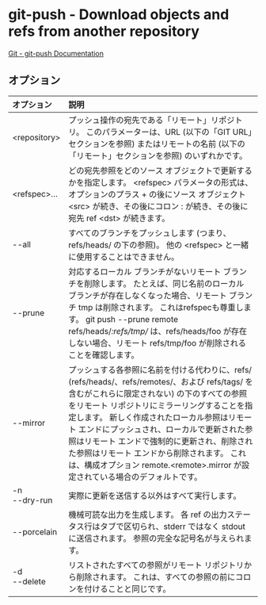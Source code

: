 # git-push - Download objects and refs from another repository

[Git - git-push Documentation](https://git-scm.com/docs/git-push)

## オプション

|オプション|説明|
|:--|:--|
|\<repository>|プッシュ操作の宛先である「リモート」リポジトリ。 このパラメーターは、URL (以下の「GIT URL」セクションを参照) またはリモートの名前 (以下の「リモート」セクションを参照) のいずれかです。|
|\<refspec>…​|どの宛先参照をどのソース オブジェクトで更新するかを指定します。 \<refspec> パラメータの形式は、オプションのプラス + の後にソース オブジェクト \<src> が続き、その後にコロン : が続き、その後に宛先 ref \<dst> が続きます。|
|--all|すべてのブランチをプッシュします (つまり、refs/heads/ の下の参照)。 他の \<refspec> と一緒に使用することはできません。|
|--prune|対応するローカル ブランチがないリモート ブランチを削除します。 たとえば、同じ名前のローカル ブランチが存在しなくなった場合、リモート ブランチ tmp は削除されます。 これはrefspecも尊重します。 git push --prune remote refs/heads/*:refs/tmp/* は、refs/heads/foo が存在しない場合、リモート refs/tmp/foo が削除されることを確認します。|
|--mirror|プッシュする各参照に名前を付ける代わりに、refs/ (refs/heads/、refs/remotes/、および refs/tags/ を含むがこれらに限定されない) の下のすべての参照をリモート リポジトリにミラーリングすることを指定します。 新しく作成されたローカル参照はリモート エンドにプッシュされ、ローカルで更新された参照はリモート エンドで強制的に更新され、削除された参照はリモート エンドから削除されます。 これは、構成オプション remote.\<remote>.mirror が設定されている場合のデフォルトです。|
|-n<br>--dry-run|実際に更新を送信する以外はすべて実行します。|
|--porcelain|機械可読な出力を生成します。 各 ref の出力ステータス行はタブで区切られ、stderr ではなく stdout に送信されます。 参照の完全な記号名が与えられます。|
|-d<br>--delete|リストされたすべての参照がリモート リポジトリから削除されます。 これは、すべての参照の前にコロンを付けることと同じです。|
